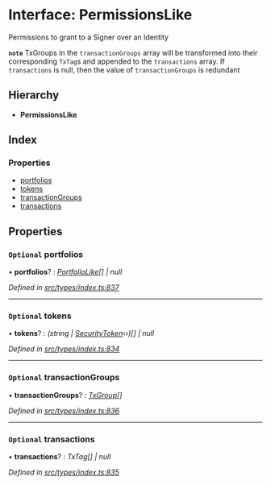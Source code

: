 # Interface: PermissionsLike

Permissions to grant to a Signer over an Identity

**`note`** TxGroups in the `transactionGroups` array will be transformed into their corresponding `TxTag`s
  and appended to the `transactions` array. If `transactions` is null, then the value of `transactionGroups` is redundant

## Hierarchy

* **PermissionsLike**

## Index

### Properties

* [portfolios](permissionslike.md#optional-portfolios)
* [tokens](permissionslike.md#optional-tokens)
* [transactionGroups](permissionslike.md#optional-transactiongroups)
* [transactions](permissionslike.md#optional-transactions)

## Properties

### `Optional` portfolios

• **portfolios**? : *[PortfolioLike](../globals.md#portfoliolike)[] | null*

*Defined in [src/types/index.ts:837](https://github.com/PolymathNetwork/polymesh-sdk/blob/524b0225/src/types/index.ts#L837)*

___

### `Optional` tokens

• **tokens**? : *(string | [SecurityToken](../classes/securitytoken.md)‹›)[] | null*

*Defined in [src/types/index.ts:834](https://github.com/PolymathNetwork/polymesh-sdk/blob/524b0225/src/types/index.ts#L834)*

___

### `Optional` transactionGroups

• **transactionGroups**? : *[TxGroup](../enums/txgroup.md)[]*

*Defined in [src/types/index.ts:836](https://github.com/PolymathNetwork/polymesh-sdk/blob/524b0225/src/types/index.ts#L836)*

___

### `Optional` transactions

• **transactions**? : *TxTag[] | null*

*Defined in [src/types/index.ts:835](https://github.com/PolymathNetwork/polymesh-sdk/blob/524b0225/src/types/index.ts#L835)*
